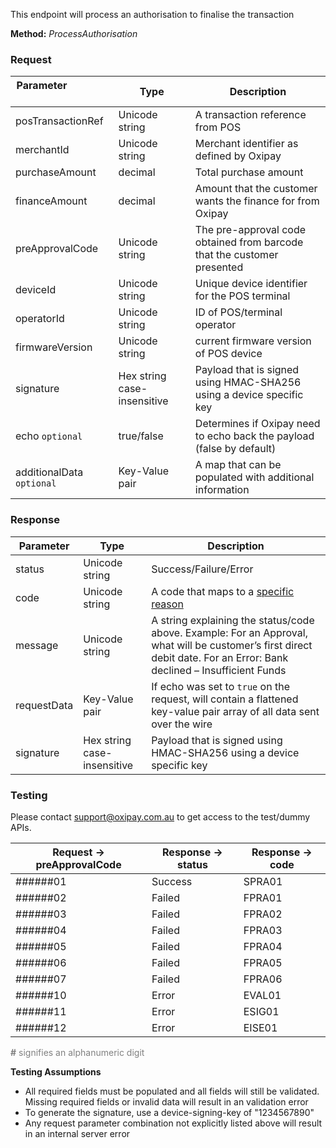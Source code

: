 This endpoint will process an authorisation to finalise the transaction

**Method:** *ProcessAuthorisation*

<h3>Request</h3>

Parameter &nbsp; &nbsp; &nbsp; &nbsp; &nbsp;&nbsp; &nbsp; &nbsp; &nbsp; &nbsp;&nbsp;| Type | Description
-----------|------|-------------
posTransactionRef | Unicode string | A transaction reference from POS
merchantId | Unicode string | Merchant identifier as defined by Oxipay
purchaseAmount | decimal | Total purchase amount
financeAmount | decimal | Amount that the customer wants the finance for from Oxipay
preApprovalCode | Unicode string | The pre-approval code obtained from barcode that the customer presented
deviceId | Unicode string | Unique device identifier for the POS terminal
operatorId | Unicode string | ID of POS/terminal operator
firmwareVersion | Unicode string | current firmware version of POS device
signature | Hex string case-insensitive | Payload that is signed using HMAC-SHA256 using a device specific key
echo <code class="optional">optional</code> | true/false | Determines if Oxipay need to echo back the payload (false by default)
additionalData <code class="optional">optional</code> | Key-Value pair | A map that can be populated with additional information

<h3>Response</h3>

Parameter | Type | Description
-----------|------|-------------
status | Unicode string | Success/Failure/Error
code | Unicode string | A code that maps to a <a href="/api_information/status_codes/">specific reason</a>
message | Unicode string | A string explaining the status/code above. Example: For an Approval, what will be customer’s first direct debit date. For an Error: Bank declined – Insufficient Funds 
requestData | Key-Value pair | If echo was set to <code>true</code> on the request, will contain a flattened key-value pair array of all data sent over the wire
signature | Hex string case-insensitive | Payload that is signed using HMAC-SHA256 using a device specific key 

<h3>Testing</h3>

Please contact <a href="mailto:support@oxipay.com.au">support@oxipay.com.au</a> to get access to the test/dummy APIs.

Request -> preApprovalCode | Response -> status | Response -> code
-----------|-----------|-----------
######01 | Success | SPRA01
######02 | Failed | FPRA01
######03 | Failed | FPRA02
######04 | Failed | FPRA03
######05 | Failed | FPRA04
######06 | Failed | FPRA05
######07 | Failed | FPRA06
######10 | Error | EVAL01
######11 | Error | ESIG01
######12 | Error | EISE01

<span style="color:grey;"><b>#</b> signifies an alphanumeric digit</span>

**Testing Assumptions**

* All required fields must be populated and all fields will still be validated. Missing required fields or invalid data will result in an validation error
* To generate the signature, use a device-signing-key of "1234567890"
* Any request parameter combination not explicitly listed above will result in an internal server error
